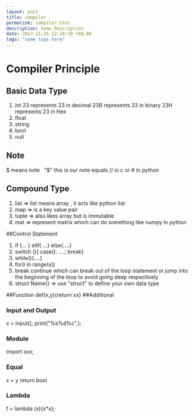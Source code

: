 ```yaml
---
layout: post
title: compiler
permalink: compiler.html
description: Some Description
date: 2017-11-25 12:24:19 +08:00
tags: "some tags here"
---
```

# Compiler Principle
##  Basic Data Type
1. int  23 represents 23 in decimal 23B represents 23 in binary 23H represents 23 in Hex 
2. float
3. string
4. bool
5. null 
## Note
$ means note   &nbsp;   "$" this is our note equals // in c or # in python
## Compound Type
1. list => list means array , it acts like python list 
1.  map => is a key value pair
1. tuple => also likes array but is immutable
1. mat => represent matrix  which can do something like numpy in python

##Control Statement
1. if {... } elif{ ...} else{....}
1. switch (){ case(): ....; break}
1. while(){....}
1. for(i in range(x))
1. break continue which can break out of the loop statement or jump into the beginning of the loop to avoid going deep respectively
1. struct Name{} =>  use "struct" to define your own data type 

##Function
def(x,y){return xx}
##Additional
### Input and Output
x = input();
print("%s%d%c",);
### Module
import xxx;
### Equal
x = y return bool 
### Lambda
f = lambda (x){x*x};
